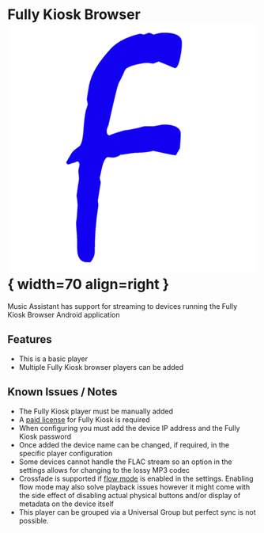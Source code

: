 # Fully Kiosk Browser ![Preview image](../assets/icons/fully-kiosk.png){ width=70 align=right }

Music Assistant has support for streaming to devices running the Fully Kiosk Browser Android application

## Features

- This is a basic player
- Multiple Fully Kiosk browser players can be added
  
## Known Issues / Notes

- The Fully Kiosk player must be manually added
- A [paid license](https://www.fully-kiosk.com/#pricing) for Fully Kiosk is required
- When configuring you must add the device IP address and the Fully Kiosk password
- Once added the device name can be changed, if required, in the specific player configuration
- Some devices cannot handle the FLAC stream so an option in the settings allows for changing to the lossy MP3 codec
- Crossfade is supported if [flow mode](../faq/normalization/#track-queueing) is enabled in the settings. Enabling flow mode may also solve playback issues however it might come with the side effect of disabling actual physical buttons and/or display of metadata on the device itself
- This player can be grouped via a Universal Group but perfect sync is not possible.
